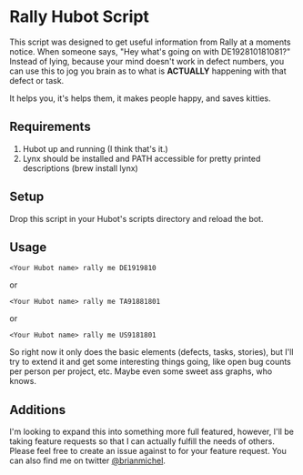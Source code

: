 Rally Hubot Script
===========================
This script was designed to get useful information from Rally at a moments notice. When someone says, "Hey what's going on with DE192810181081?" Instead of lying, because your mind doesn't work in defect numbers, you can use this to jog you brain as to what is __ACTUALLY__ happening with that defect or task.

It helps you, it's helps them, it makes people happy, and saves kitties.

Requirements
------------
 1. Hubot up and running (I think that's it.)
 2. Lynx should be installed and PATH accessible for pretty printed descriptions (brew install lynx)

Setup
-----
 Drop this script in your Hubot's scripts directory and reload the bot. 

Usage
-----

	<Your Hubot name> rally me DE1919810
or

	<Your Hubot name> rally me TA91881801

or

	<Your Hubot name> rally me US9181801

 So right now it only does the basic elements (defects, tasks, stories), but I'll try to extend it and get some interesting things going, like open bug counts per person per project, etc. Maybe even some sweet ass graphs, who knows. 

Additions
---------
 I'm looking to expand this into something more full featured, however, I'll be taking feature requests so that I can actually fulfill the needs of others. Please feel free to create an issue against to for your feature request. You can also find me on twitter [@brianmichel](http://www.twitter.com/#!/brianmichel).